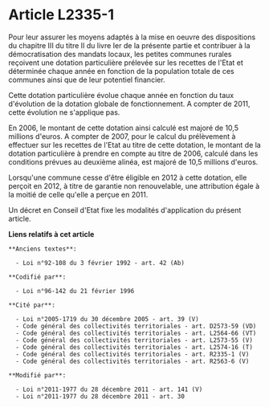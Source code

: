 # Article L2335-1

Pour leur assurer les moyens adaptés à la mise en oeuvre des dispositions du chapitre III du titre II du livre Ier de la
présente partie et contribuer à la démocratisation des mandats locaux, les petites communes rurales reçoivent une dotation
particulière prélevée sur les recettes de l'Etat et déterminée chaque année en fonction de la population totale de ces
communes ainsi que de leur potentiel financier.

Cette dotation particulière évolue chaque année en fonction du taux d'évolution de la dotation globale de fonctionnement.  A
compter de 2011, cette évolution ne s'applique pas.

En 2006, le montant de cette dotation ainsi calculé est majoré de 10,5 millions d'euros. A compter de 2007, pour le calcul du
prélèvement à effectuer sur les recettes de l'Etat au titre de cette dotation, le montant de la dotation particulière à
prendre en compte au titre de 2006, calculé dans les conditions prévues au deuxième alinéa, est majoré de 10,5 millions
d'euros.

Lorsqu'une  commune cesse d'être éligible en 2012 à cette dotation, elle perçoit en  2012, à titre de garantie non
renouvelable, une attribution égale à la  moitié de celle qu'elle a perçue en 2011.  

Un décret en Conseil d'Etat fixe les modalités d'application du présent article.

**Liens relatifs à cet article**

	**Anciens textes**:

	  - Loi n°92-108 du 3 février 1992 - art. 42 (Ab)

	**Codifié par**:

	  - Loi n°96-142 du 21 février 1996

	**Cité par**:

	  - Loi n°2005-1719 du 30 décembre 2005 - art. 39 (V)
	  - Code général des collectivités territoriales - art. D2573-59 (VD)
	  - Code général des collectivités territoriales - art. L2564-66 (VT)
	  - Code général des collectivités territoriales - art. L2573-55 (V)
	  - Code général des collectivités territoriales - art. L2574-16 (T)
	  - Code général des collectivités territoriales - art. R2335-1 (V)
	  - Code général des collectivités territoriales - art. R2563-6 (V)

	**Modifié par**:

	  - Loi n°2011-1977 du 28 décembre 2011 - art. 141 (V)
	  - Loi n°2011-1977 du 28 décembre 2011 - art. 30
